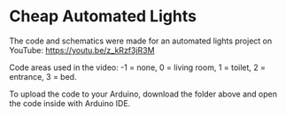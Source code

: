 # Cheap Automated Lights
The code and schematics were made for an automated lights project on YouTube: https://youtu.be/z_kRzf3jR3M

Code areas used in the video: -1 = none, 0 = living room, 1 = toilet, 2 = entrance, 3 = bed.

To upload the code to your Arduino, download the folder above and open the code inside with Arduino IDE.
